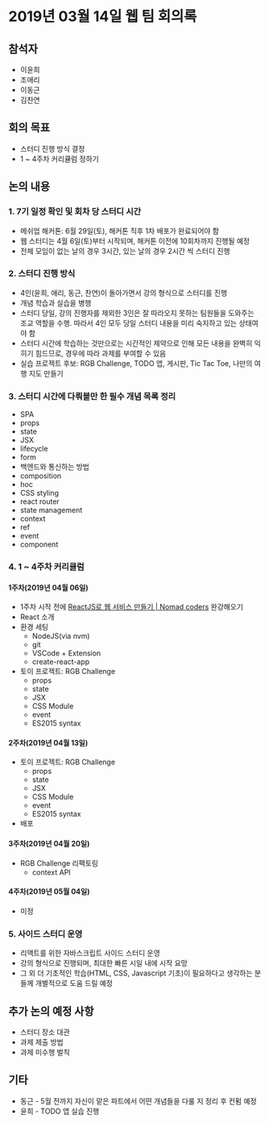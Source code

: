 # 2019년 03월 14일 웹 팀 회의록

## 참석자

- 이윤희
- 조애리
- 이동근
- 김찬연

## 회의 목표

- 스터디 진행 방식 결정
- 1 ~ 4주차 커리큘럼 정하기

## 논의 내용

### 1. 7기 일정 확인 및 회차 당 스터디 시간

- 메쉬업 해커톤: 6월 29일(토), 해커톤 직후 1차 배포가 완료되어야 함
- 웹 스터디는 4월 6일(토)부터 시작되며, 해커톤 이전에 10회차까지 진행될 예정
- 전체 모임이 없는 날의 경우 3시간, 있는 날의 경우 2시간 씩 스터디 진행

### 2. 스터디 진행 방식

- 4인(윤희, 애리, 동근, 찬연)이 돌아가면서 강의 형식으로 스터디를 진행
- 개념 학습과 실습을 병행
- 스터디 당일, 강의 진행자를 제외한 3인은 잘 따라오지 못하는 팀원들을 도와주는 조교 역할을 수행. 따라서 4인 모두 당일 스터디 내용을 미리 숙지하고 있는 상태여야 함
- 스터디 시간에 학습하는 것만으로는 시간적인 제약으로 인해 모든 내용을 완벽히 익히기 힘드므로, 경우에 따라 과제를 부여할 수 있음
- 실습 프로젝트 후보: RGB Challenge, TODO 앱, 게시판, Tic Tac Toe, 나만의 여행 지도 만들기

### 3. 스터디 시간에 다뤄볼만 한 필수 개념 목록 정리

- SPA
- props
- state
- JSX
- lifecycle
- form
- 백엔드와 통신하는 방법
- composition
- hoc
- CSS styling
- react router
- state management
- context
- ref
- event
- component

### 4. 1 ~ 4주차 커리큘럼

#### 1주차(2019년 04월 06일)

- 1주차 시작 전에 [ReactJS로 웹 서비스 만들기 | Nomad coders](https://academy.nomadcoders.co/p/reactjs-fundamentals) 완강해오기
- React 소개
- 환경 세팅
  - NodeJS(via nvm)
  - git
  - VSCode + Extension
  - create-react-app
- 토이 프로젝트: RGB Challenge
  - props
  - state
  - JSX
  - CSS Module
  - event
  - ES2015 syntax

#### 2주차(2019년 04월 13일)

- 토이 프로젝트: RGB Challenge
  - props
  - state
  - JSX
  - CSS Module
  - event
  - ES2015 syntax
- 배포

#### 3주차(2019년 04월 20일)

- RGB Challenge 리팩토링
  - context API

#### 4주차(2019년 05월 04일)

- 미정

### 5. 사이드 스터디 운영

- 리액트를 위한 자바스크립트 사이드 스터디 운영
- 강의 형식으로 진행되며, 최대한 빠른 시일 내에 시작 요망
- 그 외 더 기초적인 학습(HTML, CSS, Javascript 기초)이 필요하다고 생각하는 분들께 개별적으로 도움 드릴 예정

## 추가 논의 예정 사항

- 스터디 장소 대관
- 과제 제출 방법
- 과제 미수행 벌칙

## 기타

- 동근 - 5월 전까지 자신이 맡은 파트에서 어떤 개념들을 다룰 지 정리 후 컨펌 예정
- 윤희 - TODO 앱 실습 진행
